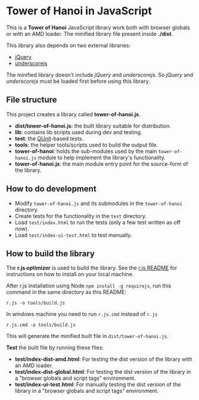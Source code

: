 # Tower of Hanoi in JavaScript

This is a **Tower of Hanoi** JavaScript library work both with browser globals or with an AMD loader. The minified library file present inside **./dist**.

This library also depends on two external libraries:

* [jQuery](http://jquery.com/)
* [underscorejs](http://underscorejs.org/)

The minified library doesn't include *jQuery* and *underscorejs*. So *jQuery* and *underscorejs* must be loaded first before using this library.

## File structure

This project creates a library called **tower-of-hanoi.js**.

* **dist/tower-of-hanoi.js**: the built library suitable for distribution.
* **lib**: contains lib scripts used during dev and testing.
* **test**: the [QUnit](http://qunitjs.com/)-based tests.
* **tools**: the helper tools/scripts used to build the output file.
* **tower-of-hanoi**: holds the sub-modules used by the main `tower-of-hanoi.js` module
to help implement the library's functionality.
* **tower-of-hanoi.js**: the main module entry point for the source-form of the
library.

## How to do development

* Modify `tower-of-hanoi.js` and its submodules in the `tower-of-hanoi` directory.
* Create tests for the functionality in the `test` directory.
* Load `test/index.html` to run the tests (only a few test written as off now).
* Load `test/index-ui-test.html` to test manually.

## How to build the library

The **r.js optimizer** is used to build the library. See the [r.js README](https://github.com/jrburke/r.js) for instructions on how to install on your local machine.

After r.js installation using Node `npm install -g requirejs`, run this command in the same directory as this README:

    r.js -o tools/build.js

In windows machine you need to run `r.js.cmd` instead of `r.js`

    r.js.cmd -o tools/build.js

This will generate the minified built file in `dist/tower-of-hanoi.js`.

**Test** the built file by running these files:

* **test/index-dist-amd.html**: For testing the dist version of the library with an AMD loader.
* **test/index-dist-global.html**: For testing the dist version of the library in a "browser globals and script tags" environment.
* **test/index-ui-test.html**: For manually testing the dist version of the library in a "browser globals and script tags" environment.

